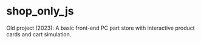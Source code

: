# shop_only_js
Old project (2023): A basic front-end PC part store with interactive product cards and cart simulation.

